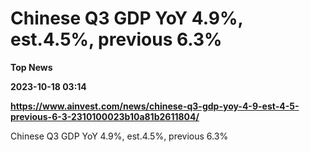 # Chinese Q3 GDP YoY 4.9%, est.4.5%, previous 6.3%
**Top News**

**2023-10-18 03:14**

**https://www.ainvest.com/news/chinese-q3-gdp-yoy-4-9-est-4-5-previous-6-3-2310100023b10a81b2611804/**

Chinese Q3 GDP YoY 4.9%, est.4.5%, previous 6.3%
